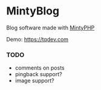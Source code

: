 MintyBlog
========

Blog software made with [MintyPHP](https://github.com/MintyPHP)

Demo: https://tqdev.com

### TODO

- comments on posts
- pingback support?
- image support?
